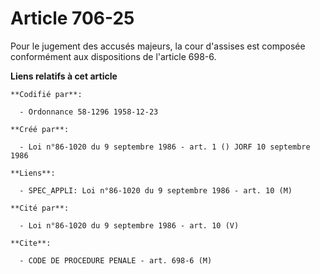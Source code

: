 # Article 706-25

Pour le jugement des accusés majeurs, la cour d'assises est composée conformément aux dispositions de l'article 698-6.

**Liens relatifs à cet article**

	**Codifié par**:

	  - Ordonnance 58-1296 1958-12-23

	**Créé par**:

	  - Loi n°86-1020 du 9 septembre 1986 - art. 1 () JORF 10 septembre 1986

	**Liens**:

	  - SPEC_APPLI: Loi n°86-1020 du 9 septembre 1986 - art. 10 (M)

	**Cité par**:

	  - Loi n°86-1020 du 9 septembre 1986 - art. 10 (V)

	**Cite**:

	  - CODE DE PROCEDURE PENALE - art. 698-6 (M)
